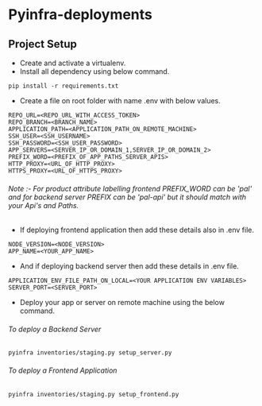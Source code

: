 # Pyinfra-deployments

## Project Setup
* Create and activate a virtualenv.
* Install all dependency using below command.
```commandline
pip install -r requirements.txt
```
* Create a file on root folder with name .env with below values.
```commandline
REPO_URL=<REPO_URL_WITH_ACCESS_TOKEN>
REPO_BRANCH=<BRANCH_NAME>
APPLICATION_PATH=<APPLICATION_PATH_ON_REMOTE_MACHINE>
SSH_USER=<SSH_USERNAME>
SSH_PASSWORD=<SSH_USER_PASSWORD>
APP_SERVERS=<SERVER_IP_OR_DOMAIN_1,SERVER_IP_OR_DOMAIN_2>
PREFIX_WORD=<PREFIX_OF_APP_PATHS_SERVER_APIS>
HTTP_PROXY=<URL_OF_HTTP_PROXY>
HTTPS_PROXY=<URL_OF_HTTPS_PROXY>
```
###### Note :- For product attribute labelling frontend PREFIX_WORD can be 'pal' and for backend server PREFIX can be 'pal-api' but it should match with your Api's and Paths.

* If deploying frontend application then add these details also in .env file.
```commandline
NODE_VERSION=<NODE_VERSION>
APP_NAME=<YOUR_APP_NAME>
```
* And if deploying backend server then add these details in .env file.
```commandline
APPLICATION_ENV_FILE_PATH_ON_LOCAL=<YOUR APPLICATION ENV VARIABLES>
SERVER_PORT=<SERVER_PORT>
```
* Deploy your app or server on remote machine using the below command.
###### To deploy a Backend Server
```commandline
pyinfra inventories/staging.py setup_server.py
```
###### To deploy a Frontend Application
```commandline
pyinfra inventories/staging.py setup_frontend.py
```
